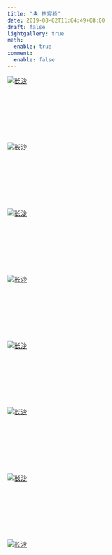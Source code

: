 ```yaml
---
title: "🏝️ 拱宸桥"
date: 2019-08-02T11:04:49+08:00
draft: false
lightgallery: true
math:
  enable: true
comment:
  enable: false
---
```


<div class="group-picture">
  <div class="group-picture-cover">
    <a class="lightgallery" href="https://pic.imgdb.cn/item/654e2f24c458853aef8ee2a6.webp" title="长沙" data-thumbnail="https://pic.imgdb.cn/item/654e2f24c458853aef8ee2a6.webp">
    <img loading="lazy" src="https://pic.imgdb.cn/item/654e2f24c458853aef8ee2a6.webp" sizes="auto" alt="长沙"></a>
  </div>
  <div class="group-picture-cover">
    <a class="lightgallery" href="https://pic.imgdb.cn/item/654e2f2bc458853aef8f0614.webp" title="长沙" data-thumbnail="https://pic.imgdb.cn/item/654e2f2bc458853aef8f0614.webp">
    <img loading="lazy" src="https://pic.imgdb.cn/item/654e2f2bc458853aef8f0614.webp" sizes="auto" alt="长沙"></a>
  </div>
</div>

<div class="group-picture">
  <div class="group3-picture-cover">
    <a class="lightgallery" href="https://pic.imgdb.cn/item/654e2f30c458853aef8f2205.webp" title="长沙" data-thumbnail="https://pic.imgdb.cn/item/654e2f30c458853aef8f2205.webp">
    <img loading="lazy" src="https://pic.imgdb.cn/item/654e2f30c458853aef8f2205.webp" sizes="auto" alt="长沙"></a>
  </div>
  <div class="group3-picture-cover">
    <a class="lightgallery" href="https://pic.imgdb.cn/item/654e2f3cc458853aef8f5d20.webp" title="长沙" data-thumbnail="https://pic.imgdb.cn/item/654e2f3cc458853aef8f5d20.webp">
    <img loading="lazy" src="https://pic.imgdb.cn/item/654e2f3cc458853aef8f5d20.webp" sizes="auto" alt="长沙"></a>
  </div>
  <div class="group3-picture-cover">
    <a class="lightgallery" href="https://pic.imgdb.cn/item/654e2f43c458853aef8f7f96.webp" title="长沙" data-thumbnail="https://pic.imgdb.cn/item/654e2f43c458853aef8f7f96.webp">
    <img loading="lazy" src="https://pic.imgdb.cn/item/654e2f43c458853aef8f7f96.webp" sizes="auto" alt="长沙"></a>
  </div>
</div>

<div class="group-picture">
  <div class="group1-picture-cover">
    <a class="lightgallery" href="https://pic.imgdb.cn/item/654e2f5dc458853aef900c5e.webp" title="长沙" data-thumbnail="https://pic.imgdb.cn/item/654e2f5dc458853aef900c5e.webp">
    <img loading="lazy" src="https://pic.imgdb.cn/item/654e2f5dc458853aef900c5e.webp" sizes="auto" alt="长沙"></a>
  </div>
</div>

<div class="group-picture">
  <div class="group-picture-cover">
    <a class="lightgallery" href="https://pic.imgdb.cn/item/654e2f58c458853aef8fed9f.webp" title="长沙" data-thumbnail="https://pic.imgdb.cn/item/654e2f58c458853aef8fed9f.webp">
    <img loading="lazy" src="https://pic.imgdb.cn/item/654e2f58c458853aef8fed9f.webp" sizes="auto" alt="长沙"></a>
  </div>
  <div class="group-picture-cover">
    <a class="lightgallery" href="https://pic.imgdb.cn/item/654e2f52c458853aef8fd043.webp" title="长沙" data-thumbnail="https://pic.imgdb.cn/item/654e2f52c458853aef8fd043.webp">
    <img loading="lazy" src="https://pic.imgdb.cn/item/654e2f52c458853aef8fd043.webp" sizes="auto" alt="长沙"></a>
  </div>
</div>

